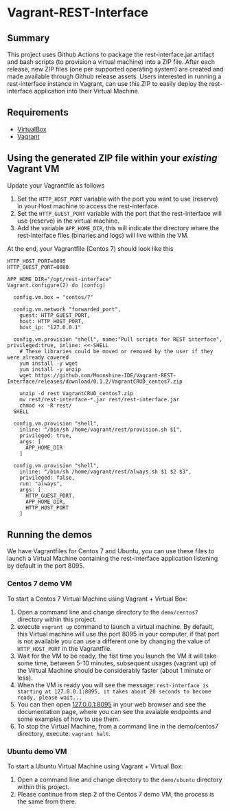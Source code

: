 # Vagrant-REST-Interface

## Summary
This project uses Github Actions to package the rest-interface.jar artifact and bash scripts (to provision a virtual machine) into a ZIP file. After each release, new ZIP files (one per supported operating system) are created and made available through Github release assets. Users interested in running a rest-interface instance in Vagrant,
can use this ZIP to easily deploy the rest-interface application into their Virtual Machine.
## Requirements

- [VirtualBox](https://www.virtualbox.org/wiki/Downloads)
- [Vagrant](https://www.vagrantup.com/downloads)

## Using the generated ZIP file within your _existing_ Vagrant VM

Update your Vagrantfile as follows
1. Set the `HTTP_HOST_PORT` variable with the port you want to use (reserve) in your Host machine to access the rest-interface.
2. Set the `HTTP_GUEST_PORT` variable with the port that the rest-interface will use (reserve) in the virtual machine.
3. Add the variable `APP_HOME_DIR`, this will indicate the directory where the rest-interface files (binaries and logs) will live within the VM.

At the end, your Vagrantfile (Centos 7) should look like this
```
HTTP_HOST_PORT=8095
HTTP_GUEST_PORT=8080

APP_HOME_DIR="/opt/rest-interface"
Vagrant.configure(2) do |config|

  config.vm.box = "centos/7"

  config.vm.network "forwarded_port",
    guest: HTTP_GUEST_PORT,
    host: HTTP_HOST_PORT,
    host_ip: "127.0.0.1"

  config.vm.provision "shell", name:"Pull scripts for REST interface", privileged:true, inline: <<-SHELL
    # These libraries could be moved or removed by the user if they were already covered
    yum install -y wget
    yum install -y unzip
    wget https://github.com/Moonshine-IDE/Vagrant-REST-Interface/releases/download/0.1.2/VagrantCRUD_centos7.zip

    unzip -d rest VagrantCRUD_centos7.zip
    mv rest/rest-interface-*.jar rest/rest-interface.jar
    chmod +x -R rest/
  SHELL

  config.vm.provision "shell",
    inline: "/bin/sh /home/vagrant/rest/provision.sh $1",
    privileged: true,
    args: [
      APP_HOME_DIR
    ]

  config.vm.provision "shell",
    inline: "/bin/sh /home/vagrant/rest/always.sh $1 $2 $3",
    privileged: false,
    run: "always",
    args: [
      HTTP_GUEST_PORT,
      APP_HOME_DIR,
      HTTP_HOST_PORT
    ]

```
## Running the demos
We have Vagrantfiles for Centos 7 and Ubuntu, you can use these files to launch a Virtual Machine containing the rest-interface application listening by default in the port 8095.

### Centos 7 demo VM
To start a Centos 7 Virtual Machine using Vagrant + Virtual Box:
1. Open a command line and change directory to the `demo/centos7` directory within this project.
2. execute `vagrant up` command to launch a virtual machine. By default, this Virtual machine will use the port 8095 in your computer, if that port is not available you can use a different one by changing the value of `HTTP_HOST_PORT` in the Vagrantfile.
3. Wait for the VM to be ready, the fist time you launch the VM it will take some time, between 5-10 minutes, subsequent usages (vagrant up) of the Virtual Machine should be considerably faster (about 1 minute or less).
4. When the VM is ready you will see the message: `rest-interface is starting at 127.0.0.1:8095, it takes about 20 seconds to become ready, please wait...`
5. You can then open [127.0.0.1:8095](http://127.0.0.1:8095) in your web browser and see the documentation page, where you can see the avaiable endpoints and some examples of how to use them.
6. To stop the Virtual Machine, from a command line in the demo/centos7 directory, execute: `vagrant halt`.

### Ubuntu demo VM
To start a Ubuntu Virtual Machine using Vagrant + Virtual Box:
1. Open a command line and change directory to the `demo/ubuntu` directory within this project.
2. Please continue from step 2 of the Centos 7 demo VM, the process is the same from there.

